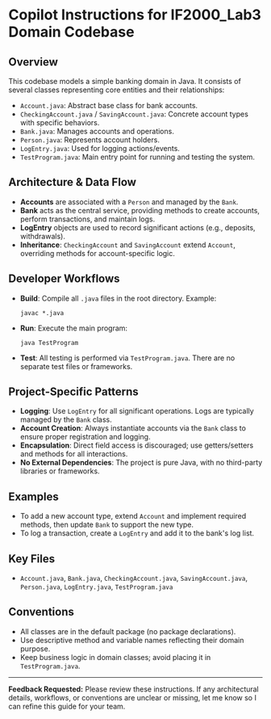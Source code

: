# Copilot Instructions for IF2000_Lab3 Domain Codebase

## Overview
This codebase models a simple banking domain in Java. It consists of several classes representing core entities and their relationships:

- `Account.java`: Abstract base class for bank accounts.
- `CheckingAccount.java` / `SavingAccount.java`: Concrete account types with specific behaviors.
- `Bank.java`: Manages accounts and operations.
- `Person.java`: Represents account holders.
- `LogEntry.java`: Used for logging actions/events.
- `TestProgram.java`: Main entry point for running and testing the system.

## Architecture & Data Flow
- **Accounts** are associated with a `Person` and managed by the `Bank`.
- **Bank** acts as the central service, providing methods to create accounts, perform transactions, and maintain logs.
- **LogEntry** objects are used to record significant actions (e.g., deposits, withdrawals).
- **Inheritance**: `CheckingAccount` and `SavingAccount` extend `Account`, overriding methods for account-specific logic.

## Developer Workflows
- **Build**: Compile all `.java` files in the root directory. Example:
  ```shell
  javac *.java
  ```
- **Run**: Execute the main program:
  ```shell
  java TestProgram
  ```
- **Test**: All testing is performed via `TestProgram.java`. There are no separate test files or frameworks.

## Project-Specific Patterns
- **Logging**: Use `LogEntry` for all significant operations. Logs are typically managed by the `Bank` class.
- **Account Creation**: Always instantiate accounts via the `Bank` class to ensure proper registration and logging.
- **Encapsulation**: Direct field access is discouraged; use getters/setters and methods for all interactions.
- **No External Dependencies**: The project is pure Java, with no third-party libraries or frameworks.

## Examples
- To add a new account type, extend `Account` and implement required methods, then update `Bank` to support the new type.
- To log a transaction, create a `LogEntry` and add it to the bank's log list.

## Key Files
- `Account.java`, `Bank.java`, `CheckingAccount.java`, `SavingAccount.java`, `Person.java`, `LogEntry.java`, `TestProgram.java`

## Conventions
- All classes are in the default package (no package declarations).
- Use descriptive method and variable names reflecting their domain purpose.
- Keep business logic in domain classes; avoid placing it in `TestProgram.java`.

---

**Feedback Requested:**
Please review these instructions. If any architectural details, workflows, or conventions are unclear or missing, let me know so I can refine this guide for your team.
